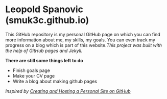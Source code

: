 # Leopold Spanovic (smuk3c.github.io) 
This GitHub repository is my personal GitHub page on which you can find more information about me, my skills, my goals. You can even track my progress on a blog which is part of this website.*This project was built with the help of GitHub pages and Jekyll.*

**There are still some things left to do**

* Finish goals page
* Make your CV page
* Write a blog about making github pages

*Inspired by [Creating and Hosting a Personal Site on GitHub](http://jmcglone.com/guides/github-pages/)* 
